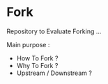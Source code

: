    # Fork
   Repository to Evaluate Forking ...


   Main purpose :

  - How To Fork ?
  - Why To Fork ?
  - Upstream / Downstream ?
    
